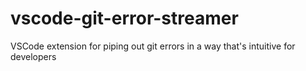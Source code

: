 # vscode-git-error-streamer
VSCode extension for piping out git errors in a way that's intuitive for developers
